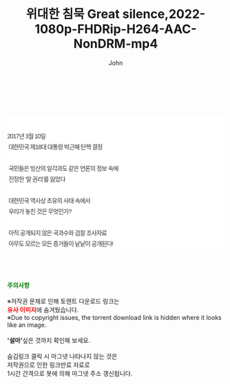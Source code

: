 ﻿---
layout: post
title:  "위대한 침묵 Great silence,2022-1080p-FHDRip-H264-AAC-NonDRM-mp4"
author: John
categories: [ 영화 ]
tags: [  ]
image:  
description: "위대한 침묵 Great silence,2022-1080p-FHDRip-H264-AAC-NonDRM-mp4 torrent 정보 공유"
toc: true
toc_sticky: true
---

<br>
<div class="view-img">
<a class="view_image" href="https://torrentmobile59.com/bbs/view_image.php?fn=%2Fdata%2Ffile%2Fmovie%2F3659260999_oYNBLgSe_ec12a183506e32012541867d7be4cc2df610ef40.jpg" target="_blank"><img alt="" class="img-tag" content="https://torrentmobile59.com/data/file/movie/3659260999_oYNBLgSe_ec12a183506e32012541867d7be4cc2df610ef40.jpg" itemprop="image" src="https://torrentmobile59.com/data/file/movie/3659260999_oYNBLgSe_ec12a183506e32012541867d7be4cc2df610ef40.jpg"/></a><a class="view_image" href="https://torrentmobile59.com/bbs/view_image.php?fn=%2Fdata%2Ffile%2Fmovie%2F3659260999_okbduPcv_2a33cfae5ab9833473da7fb40f081d9f3f685c88.jpg" target="_blank"><img alt="" class="img-tag" content="https://torrentmobile59.com/data/file/movie/3659260999_okbduPcv_2a33cfae5ab9833473da7fb40f081d9f3f685c88.jpg" itemprop="image" src="https://torrentmobile59.com/data/file/movie/3659260999_okbduPcv_2a33cfae5ab9833473da7fb40f081d9f3f685c88.jpg"/></a></div><div class="view-content" itemprop="description">
<p><br/></p><div class="title_area" style="margin:0px 0px 9px;padding:0px;list-style:none;font-size:12px;font-family:'나눔고딕', NanumGothic, '돋움', Dotum, Helvetica, 'AppleSDGothicNeo-Medium', AppleGothic, sans-serif;height:30px;float:none;background-color:rgb(255,255,255);"><h4 class="h_story" style="margin:5px 10px 0px 0px;padding:0px;list-style:none;font-size:12px;font-family:'돋움', sans-serif;height:18px;width:49px;background:url(&quot;https://ssl.pstatic.net/static/movie/2020/10/h_tx_sp5.png&quot;) no-repeat 0px -17px;float:left;"><strong class="blind" style="margin:0px;padding:0px;list-style:none;font-size:0px;font-family:inherit;color:inherit;width:1px;height:1px;line-height:0;">줄거리</strong></h4></div><p class="con_tx" style="margin-top:-7px;margin-bottom:-6px;list-style:none;font-size:14px;font-family:'나눔고딕', NanumGothic, '돋움', Dotum, Helvetica, 'AppleSDGothicNeo-Medium', AppleGothic, sans-serif;color:rgb(51,51,51);background-image:url(&quot;https://ssl.pstatic.net/static/movie/2014/01/blank.gif&quot;);letter-spacing:-1px;line-height:25px;background-color:rgb(255,255,255);">2017년 3월 10일<br style="list-style:none;font-size:12px;font-family:'돋움', sans-serif;color:rgb(0,0,0);"/> 대한민국 제18대 대통령 박근혜 탄핵 결정<br style="list-style:none;font-size:12px;font-family:'돋움', sans-serif;color:rgb(0,0,0);"/> <br style="list-style:none;font-size:12px;font-family:'돋움', sans-serif;color:rgb(0,0,0);"/> 국민들은 빙산의 일각과도 같은 언론의 정보 속에<br style="list-style:none;font-size:12px;font-family:'돋움', sans-serif;color:rgb(0,0,0);"/> 진정한 ‘알 권리’를 잃었다<br style="list-style:none;font-size:12px;font-family:'돋움', sans-serif;color:rgb(0,0,0);"/> <br style="list-style:none;font-size:12px;font-family:'돋움', sans-serif;color:rgb(0,0,0);"/> 대한민국 역사상 초유의 사태 속에서<br style="list-style:none;font-size:12px;font-family:'돋움', sans-serif;color:rgb(0,0,0);"/> 우리가 놓친 것은 무엇인가?<br style="list-style:none;font-size:12px;font-family:'돋움', sans-serif;color:rgb(0,0,0);"/> <br style="list-style:none;font-size:12px;font-family:'돋움', sans-serif;color:rgb(0,0,0);"/> 아직 공개되지 않은 국과수와 검찰 조사자료<br style="list-style:none;font-size:12px;font-family:'돋움', sans-serif;color:rgb(0,0,0);"/> 아무도 모르는 모든 증거들이 낱낱이 공개된다!</p> </div>
    
<br><br><br>
<p data-ke-size="size16"><b><span style="color: green;">주의사항</span></b><br /><br />※저작권 문제로 인해 토렌트 다운로드 링크는<br /><b><span style="color: red;">유사 이미지</span></b>에 숨겨뒀습니다.<br />※Due to copyright issues, the torrent download link is hidden where it looks like an image.<br /><br /><b>'설마'</b>싶은 것까지 확인해 보세요.<br /><br />숨김링크 클릭 시 마그넷 나타나지 않는 것은<br />저작권으로 인한 링크만료 자료로<br />1시간 간격으로 봇에 의해 마그넷 주소 갱신됩니다.</p>
